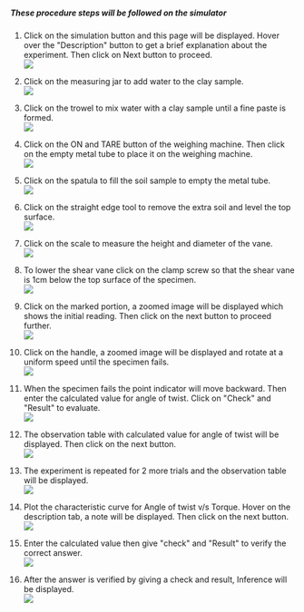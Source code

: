 ##### These procedure steps will be followed on the simulator

1. Click on the simulation button and this page will be displayed. Hover over the "Description" button to get a brief explanation about the experiment. Then click on Next button to proceed.<br>
<img src="images/1.png"><br>

2. Click on the measuring jar to add water to the clay sample. <br>
<img src="images/2.png"><br>

3. Click on the trowel to mix water with a clay sample until a fine paste is formed.<br>
<img src="images/3.png"><br>

4. Click on the ON and TARE button of the weighing machine. Then click on the empty metal tube to place it on the weighing machine. <br>
<img src="images/4.png"><br>

5. Click on the spatula to fill the soil sample to empty the metal tube.<br>
<img src="images/5.png"><br>

6. Click on the straight edge tool to remove the extra soil and level the top surface. <br>
<img src="images/6.png"><br>

7. Click on the scale to measure the height and diameter of the vane.<br>
<img src="images/7.png"><br>

8. To lower the shear vane click on the  clamp screw so that the shear vane is 1cm below the top surface of the specimen. <br>
<img src="images/8.png"><br>

9. Click on the marked portion, a zoomed image will be displayed which shows the initial reading. Then click on the next button to proceed further.<br>
<img src="images/9.png"><br>

10. Click on the handle, a zoomed image will be displayed and rotate at a uniform speed until the specimen fails. <br>
<img src="images/10.png"><br>

11. When the specimen fails the point indicator will move backward. Then enter the calculated value for angle of twist. Click on "Check" and "Result" to evaluate.  <br>
<img src="images/11.png"><br>

12. The observation table with calculated value for angle of twist will be displayed. Then click on the next button. <br>
<img src="images/12.png"><br>

13. The experiment is repeated for 2 more trials and the observation table will be displayed. <br>
<img src="images/13.png"><br>

14. Plot the characteristic curve for Angle of twist  v/s Torque. Hover on the description tab, a note will be displayed. Then click on the next button.<br>
<img src="images/14.png"><br>

15. Enter the calculated value then give "check" and "Result" to verify the correct answer.<br>
<img src="images/15.png"><br>

16. After the answer is verified by giving a check and result, Inference will be displayed. <br>
<img src="images/16.png"><br><br><br>
